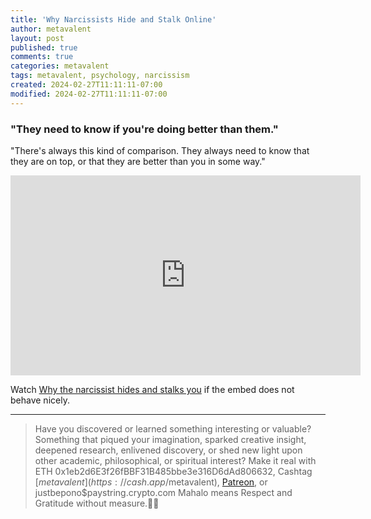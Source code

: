 ```yaml
---
title: 'Why Narcissists Hide and Stalk Online'
author: metavalent
layout: post
published: true
comments: true
categories: metavalent
tags: metavalent, psychology, narcissism
created: 2024-02-27T11:11:11-07:00
modified: 2024-02-27T11:11:11-07:00
---
```


### "They need to know if you're doing better than them."

"There's always this kind of comparison. They always need to know that they are on top, or that they are better than you in some way."

<!-- YouTube Player -->
<iframe id="ytplayer" type="text/html" class="center "loading="lazy" width="560" height="320" src="https://www.youtube.com/embed/Toy88i-JQAs" frameborder="0"></iframe>

Watch [Why the narcissist hides and stalks you](https://youtu.be/Toy88i-JQAs) if the embed does not behave nicely.

---
> Have you discovered or learned something interesting or valuable? Something that piqued your imagination, sparked creative insight, deepened research, enlivened discovery, or shed new light upon other academic, philosophical, or spiritual interest? Make it real with ETH 0x1eb2d6E3f26fBBF31B485bbe3e316D6dAd806632, Cashtag [$metavalent](https://cash.app/$metavalent), [Patreon](https://patreon.com/metavalent), or justbepono$paystring.crypto.com Mahalo means Respect and Gratitude without measure.🙏🏼


